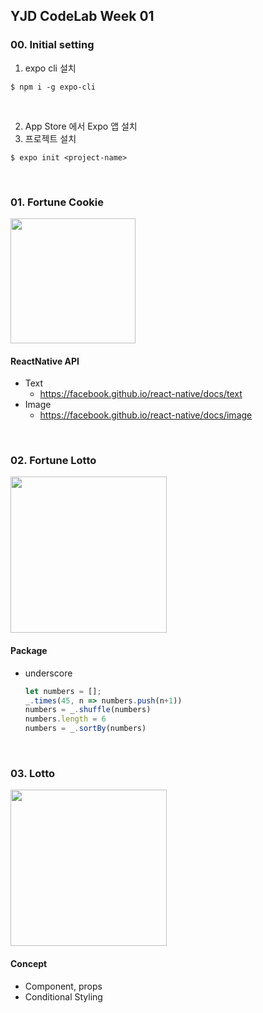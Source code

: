 ## YJD CodeLab Week 01

### 00. Initial setting

1. expo cli 설치

```
$ npm i -g expo-cli
```

<br>

2. App Store 에서 Expo 앱 설치
3. 프로젝트 설치

```
$ expo init <project-name>
```

<br>

### 01. Fortune Cookie

<img src='https://user-images.githubusercontent.com/13485924/69348122-00324900-0cb9-11ea-9e6d-9ceaf86ae183.PNG' width=200px>

#### ReactNative API

- Text
  - <https://facebook.github.io/react-native/docs/text>
- Image
  - <https://facebook.github.io/react-native/docs/image>

<br>

### 02. Fortune Lotto

<img src='https://user-images.githubusercontent.com/13485924/69348121-00324900-0cb9-11ea-8ca7-2068c270b0c2.PNG' width=250px />

#### Package

- underscore

  ```js
  let numbers = [];
  _.times(45, n => numbers.push(n+1))
  numbers = _.shuffle(numbers)
  numbers.length = 6
  numbers = _.sortBy(numbers)
  ```

<br>

### 03. Lotto

<img src='https://user-images.githubusercontent.com/13485924/69349848-d9294680-0cbb-11ea-84f6-8725fa16f3d2.PNG' width=250px />

#### Concept

-	Component, props
-	Conditional Styling

<br>

